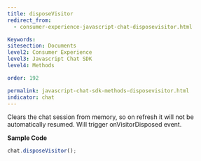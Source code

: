 ```yaml
---
title: disposeVisitor
redirect_from:
  - consumer-experience-javascript-chat-disposevisitor.html

Keywords:
sitesection: Documents
level2: Consumer Experience
level3: Javascript Chat SDK
level4: Methods

order: 192

permalink: javascript-chat-sdk-methods-disposevisitor.html
indicator: chat
---
```


Clears the chat session from memory, so on refresh it will not be automatically resumed. Will trigger onVisitorDisposed event.

**Sample Code**

```javascript
chat.disposeVisitor();
```